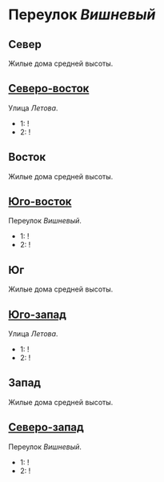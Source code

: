 # Переулок *Вишневый*

## Север

Жилые дома средней высоты.

## [Северо-восток](./590085.md)

Улица *Летова*.

* 1:    !
* 2:    !

## Восток

Жилые дома средней высоты.

## [Юго-восток](./590090.md)

Переулок *Вишневый*.

* 1:    !
* 2:    !

## Юг

Жилые дома средней высоты.

## [Юго-запад](./585090.md)

Улица *Летова*.

* 1:    !
* 2:    !

## Запад

Жилые дома средней высоты.

## [Северо-запад](./585085.md)

Переулок *Вишневый*.

* 1:    !
* 2:    !
